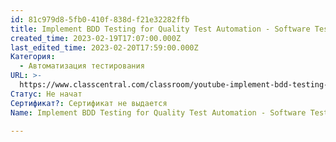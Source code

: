 ```yaml
---
id: 81c979d8-5fb0-410f-838d-f21e32282ffb
title: Implement BDD Testing for Quality Test Automation - Software Testing
created_time: 2023-02-19T17:07:00.000Z
last_edited_time: 2023-02-20T17:59:00.000Z
Категория:
  - Автоматизация тестирования
URL: >-
  https://www.classcentral.com/classroom/youtube-implement-bdd-testing-for-quality-test-automation-software-testing-webinar-117650
Статус: Не начат
Сертификат?: Сертификат не выдается
Name: Implement BDD Testing for Quality Test Automation - Software Testing

---
```

